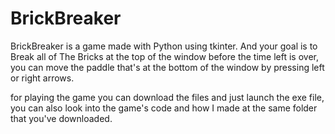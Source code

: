# BrickBreaker
BrickBreaker is a game made with Python using tkinter. And your goal is to Break all of The Bricks at the top of the window before the time left is over, 
you can move the paddle that's at the bottom of the window by pressing left or right arrows.

for playing the game you can download the files and just launch the exe file,
you can also look into the game's code and how I made at the same folder that you've downloaded.
